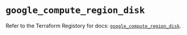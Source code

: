 # `google_compute_region_disk`

Refer to the Terraform Registory for docs: [`google_compute_region_disk`](https://registry.terraform.io/providers/hashicorp/google-beta/4.71.0/docs/resources/google_compute_region_disk).
